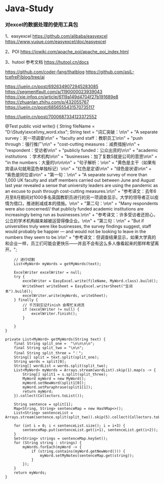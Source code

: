 # Java-Study

### 对excel的数据处理的使用工具包

1、easyexcel
https://github.com/alibaba/easyexcel
https://www.yuque.com/easyexcel/doc/easyexcel


2、POI
https://iowiki.com/apache_poi/apache_poi_index.html


3、hutool 参考文档
https://hutool.cn/docs


https://github.com/coder-fang/thatblog
https://github.com/asiL-tcefreP/blog/tree/ai

https://juejin.cn/post/6926349072945283085
https://segmentfault.com/a/1190000023939043
https://xie.infoq.cn/article/6119a149d4704f27b191689e8
https://zhuanlan.zhihu.com/p/432055767
https://juejin.cn/post/6856555431570735117

https://juejin.cn/post/7000687334123372552


@Test
    public void write() {
        String fileName = "D:\\Study\\excel\\my_word.xlsx";
        String text = "词汇突破：\n\n" +
                "A separate survey：另一项调查\n\n" +
                "faculty and staff：教职员工\n\n" +
                "push through：强行推广\n\n" +
                "cost-cutting measures：减费措施\n\n" +
                "respondent：受访者\n\n" +
                "publicly funded：公众出资的\n\n" +
                "academic institutions ：学术机构\n\n" +
                "businesses：加了复数S就是公司的意思\n\n" +
                "in the numbers：大量的\n\n\n\n" +
                "句子解析：\n\n" +
                "黄色是主干（如果有宾语从句就用蓝色单独标记）\n\n" +
                "红色是定语\n\n" +
                "绿色是状语\n\n" +
                "紫色是同位语\n\n" +
                "第一句：\n\n" +
                "A separate survey of more than 1,000 UK faculty and staff members carried out between June and August last year revealed a sense that university leaders are using the pandemic as an excuse to push through cost-cutting measures.\n\n" +
                "参考译文：去年6月至8月期间对1000多名英国教职员进行的另一项调查显示，大学的领导者正以疫情为借口，推进削减成本的措施。\n\n" +
                "第二句：\n\n" +
                "Many respondents were also concerned// that publicly funded academic institutions are increasingly being run as businesses.\n\n" +
                "参考译文：许多受访者还担心，公立的学术机构越来越被运营得像企业。\n\n" +
                "第三句：\n\n" +
                "But if universities truly were like businesses, the survey findings suggest, staff would probably be happier — and would not be looking to leave in the numbers they seem to be.\n\n" +
                "参考译文：但调查结果显示，如果大学真的和企业一样，员工们可能会更快乐——并且不会有这么多人像看起来的那样希望离开。";

        // 进行切割
        List<MyWord> myWords = getMyWords(text);
        
        ExcelWriter excelWriter = null;
        try {
            excelWriter = EasyExcel.write(fileName, MyWord.class).build();
            WriteSheet writeSheet = EasyExcel.writerSheet("生词本").build();
            excelWriter.write(myWords, writeSheet);
        } finally {
            // 千万别忘记finish 会帮忙关闭流
            if (excelWriter != null) {
                excelWriter.finish();
            }

        }
    }

    private List<MyWord> getMyWords(String text) {
        final String split_one =  "\n\n\n\n"; 
        final String split_two = "\n\n";
        final String split_three = "：";
        String[] split = text.split(split_one);
        String words = split[0];
        String[] wordList = words.split(split_two);
        List<MyWord> myWords = Arrays.stream(wordList).skip(1).map(s -> {
            String[] split1 = s.split(split_three);
            MyWord myWord = new MyWord();
            myWord.setNewWord(split1[0]);
            myWord.setParaphrase(split1[1]);
            return myWord;
        }).collect(Collectors.toList());
        
        String sentence = split[1];
        Map<String, String> sentenceMap = new HashMap<>();
        List<String> sentenceList = Arrays.stream(sentence.split(split_two)).skip(5).collect(Collectors.toList());

        for (int i = 0; i < sentenceList.size(); i = i+3) {
            sentenceMap.put(sentenceList.get(i+1), sentenceList.get(i+2));
        }
        Set<String> strings = sentenceMap.keySet();
        for (String string : strings) {
            myWords.forEach(myWord -> {
                if (string.contains(myWord.getNewWord())) {
                    myWord.setMyNotes(sentenceMap.get(string));
                }
            });
        }
        return myWords;
    }
